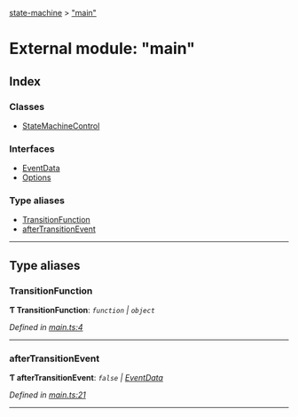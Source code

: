 [state-machine](../README.md) > ["main"](../modules/_main_.md)

# External module: "main"

## Index

### Classes

* [StateMachineControl](../classes/_main_.statemachinecontrol.md)

### Interfaces

* [EventData](../interfaces/_main_.eventdata.md)
* [Options](../interfaces/_main_.options.md)

### Type aliases

* [TransitionFunction](_main_.md#transitionfunction)
* [afterTransitionEvent](_main_.md#aftertransitionevent)

---

## Type aliases

<a id="transitionfunction"></a>

###  TransitionFunction

**Ƭ TransitionFunction**: *`function` \| `object`*

*Defined in [main.ts:4](https://github.com/TianyiLi/state-machine/blob/489acc1/src/main.ts#L4)*

___
<a id="aftertransitionevent"></a>

###  afterTransitionEvent

**Ƭ afterTransitionEvent**: *`false` \| [EventData](../interfaces/_main_.eventdata.md)*

*Defined in [main.ts:21](https://github.com/TianyiLi/state-machine/blob/489acc1/src/main.ts#L21)*

___

